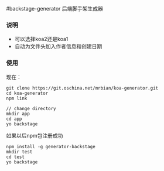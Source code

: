 #backstage-generator
后端脚手架生成器

### 说明
- 可以选择koa2还是koa1
- 自动为文件头加入作者信息和创建日期

### 使用
现在：
```
git clone https://git.oschina.net/mrbian/koa-generator.git
cd koa-generator
npm link

// change directory
mkdir app
cd app
yo backstage
```

如果以后npm包注册成功
```
npm install -g generator-backstage
mkdir test 
cd test
yo backstage
```